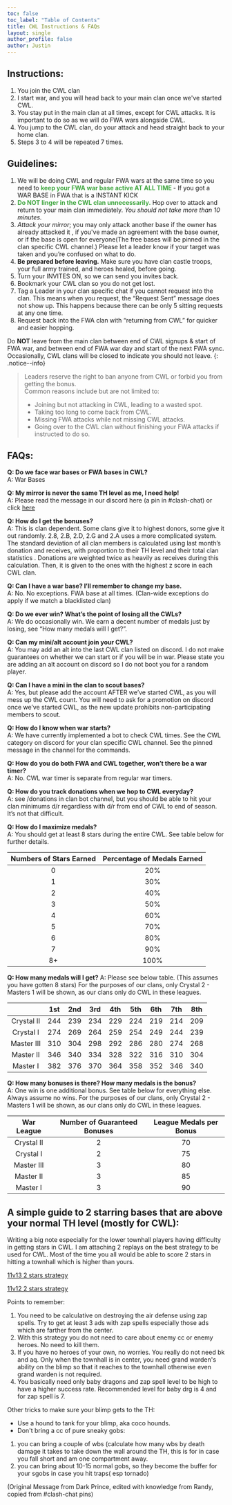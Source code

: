 ```yaml
---
toc: false
toc_label: "Table of Contents"
title: CWL Instructions & FAQs   
layout: single
author_profile: false
author: Justin
---
```


## Instructions:
1. You join the CWL clan
2. I start war, and you will head back to your main clan once we've started CWL.
3. You stay put in the main clan at all times, except for CWL attacks. It is important to do so as we will do FWA wars alongside CWL.
4. You jump to the CWL clan, do your attack and head straight back to your home clan.
5. Steps 3 to 4 will be repeated 7 times.

## Guidelines:
1. We will be doing CWL and regular FWA wars at the same time so you need to <span style="color:#3fa63f; font-weight:bold"> keep your FWA war base active AT ALL TIME </span> - If you got a WAR BASE in FWA that is a INSTANT KICK
2. <span style="color:#3fa63f; font-weight:bold"> Do NOT linger in the CWL clan unnecessarily.</span> Hop over to attack and return to your main clan immediately. *You should not take more than 10 minutes.*
3. *Attack your mirror*; you may only attack another base if the owner has already attacked it , if you've made an agreement with the base owner,  or if the base is open for everyone(The free bases will be pinned in the clan specific CWL channel.)
Please let a leader know if your target was taken and you’re confused on what to do.
4. **Be prepared before leaving.** Make sure you have clan castle troops, your full army trained, and heroes healed, before going.
5. Turn your INVITES ON, so we can send you invites back.
6. Bookmark your CWL clan so you do not get lost.
7. Tag a Leader in your clan specific chat if you cannot request into the clan. This means when you request, the “Request Sent” message does not show up. This happens because there can be only 5 sitting requests at any one time.
8. Request back into the FWA clan with “returning from CWL” for quicker and easier hopping.

Do **NOT** leave from the main clan between end of CWL signups & start of FWA war, and between end of FWA war day and start of the next FWA sync. Occasionally, CWL clans will be closed to indicate you should not leave.
{: .notice--info}

> Leaders reserve the right to ban anyone from CWL or forbid you from getting the bonus.<br>
> Common reasons include but are not limited to:<br>
> - Joining but not attacking in CWL, leading to a wasted spot.<br>
> - Taking too long to come back from CWL.<br>
> - Missing FWA attacks while not missing CWL attacks.
> - Going over to the CWL clan without finishing your FWA attacks if instructed to do so.

## FAQs:
**Q: Do we face war bases or FWA bases in CWL?** <br>
A: War Bases

**Q: My mirror is never the same TH level as me, I need help!** <br>
A: Please read the message in our discord here (a pin in #clash-chat) or click [here](https://www.warsnipers.com/cwl.html#a-simple-guide-to-2-starring-bases-that-are-above-your-normal-th-level-mostly-for-cwl)

**Q: How do I get the bonuses?** <br>
A: This is clan dependent. Some clans give it to highest donors, some give it out randomly. 2.8, 2.B, 2.D, 2.G and 2.A uses a more complicated system. The standard deviation of all clan members is calculated using last month’s donation and receives, with proportion to their TH level and their total clan statistics . Donations are weighted twice as heavily as receives during this calculation. Then, it is given to the ones with the highest z score in each CWL clan.

**Q: Can I have a war base? I’ll remember to change my base.** <br>
A: No. No exceptions. FWA base at all times. (Clan-wide exceptions do apply if we match a blacklisted clan)

**Q: Do we ever win? What’s the point of losing all the CWLs?** <br>
A: We do occasionally win. We earn a decent number of medals just by losing, see “How many medals will I get?”.

**Q: Can my mini/alt account join your CWL?** <br>
A: You may add an alt into the last CWL clan listed on discord. I do not make guarantees on whether we can start or if you will be in war. Please state you are adding an alt account on discord so I do not boot you for a random player.

**Q: Can I have a mini in the clan to scout bases?** <br>
A: Yes, but please add the account AFTER we’ve started CWL, as you will mess up the CWL count. You will need to ask for a promotion on discord once we’ve started CWL, as the new update prohibits non-participating members to scout.

**Q: How do I know when war starts?** <br>
A: We have currently implemented a bot to check CWL times. See the CWL category on discord for your clan specific CWL channel. See the pinned message in the channel for the commands.

**Q: How do you do both FWA and CWL together, won’t there be a war timer?** <br>
A: No. CWL war timer is separate from regular war timers.

**Q: How do you track donations when we hop to CWL everyday?** <br>
A: see /donations in clan bot channel, but you should be able to hit your clan minimums d/r regardless with d/r from end of CWL to end of season. It’s not that difficult.

**Q: How do I maximize medals?** <br>
A: You should get at least 8 stars during the entire CWL. See table below for further details.

| Numbers of Stars Earned | Percentage of Medals Earned |
|:-----------------------:|:---------------------------:|
| 0                       | 20%                         |
| 1                       | 30%                         |
| 2                       | 40%                         |
| 3                       | 50%                         |
| 4                       | 60%                         |
| 5                       | 70%                         |
| 6                       | 80%                         |
| 7                       | 90%                         |
| 8+                      | 100%                        |

**Q: How many medals will I get?**
A: Please see below table. (This assumes you have gotten 8 stars) For the purposes of our clans, only Crystal 2 - Masters 1 will be shown, as our clans only do CWL in these leagues.

|               | 1st | 2nd | 3rd | 4th | 5th | 6th | 7th |  8th |
|:-------------:|:---:|:---:|:---:|:---:|:---:|:---:|:---:|:----:|
|  Crystal II   | 244 | 239 | 234 | 229 | 224 | 219 | 214 | 209  |
|   Crystal I   | 274 | 269 | 264 | 259 | 254 | 249 | 244 | 239  |
|  Master III   | 310 | 304 | 298 | 292 | 286 | 280 | 274 | 268  |
|   Master II   | 346 | 340 | 334 | 328 | 322 | 316 | 310 | 304  |
|   Master I    | 382 | 376 | 370 | 364 | 358 | 352 | 346 | 340  |

**Q: How many bonuses is there? How many medals is the bonus?** <br>
A: One win is one additional bonus. See table below for everything else. Always assume no wins. For the purposes of our clans, only Crystal 2 - Masters 1 will be shown, as our clans only do CWL in these leagues.

| War League  | Number of Guaranteed Bonuses  | League Medals per Bonus |
|:-----------:|:-----------------------------:|:-----------------------:|
| Crystal II  |               2               |            70           |
|  Crystal I  |               2               |            75           |
| Master III  |               3               |            80           |
|  Master II  |               3               |            85           |
|  Master I   |               3               |            90           |


## A simple guide to 2 starring bases that are above your normal TH level (mostly for CWL):

Writing a big note especially for the lower townhall players having difficulty in getting stars in CWL. I am attaching 2 replays on the best strategy to be used for CWL. Most of the time you all would be able to score 2 stars in hitting a townhall which is higher than yours.

[11v13 2 stars strategy](https://drive.google.com/file/d/1qAEFuLu-TILUOVQBExVzIpP9ET20C7sU/view?usp=drivesdk)

[11v12 2 stars strategy](https://drive.google.com/file/d/1q8B0AJ6pAONZVWfDyMFstSI36cWvZdLX/view?usp=drivesdK)

Points to remember:
1. You need to be calculative on destroying the air defense using zap spells. Try to get at least 3 ads with zap spells especially those ads which are farther from the center.
2. With this strategy you do not need to care about enemy cc or enemy heroes. No need to kill them.
3. If you have no heroes of your own, no worries. You really do not need bk and aq. Only when the townhall is in center, you need grand warden's ability on the blimp so that it reaches to the townhall otherwise even grand warden is not required.
4. You basically need only baby dragons and zap spell level to be high to have a higher success rate. Recommended level for baby drg is 4 and for zap spell is 7.

Other tricks to make sure your blimp gets to the TH:
- Use a hound to tank for your blimp, aka coco hounds.
- Don't bring a cc of pure sneaky gobs:
1. you can bring a couple of wbs (calculate how many wbs by death damage it takes to take down the wall around the TH, this is for in case you fall short and am one compartment away.
2. you can bring about 10-15 normal gobs, so they become the buffer for your sgobs in case you hit traps( esp tornado)

(Original Message from Dark Prince, edited with knowledge from Randy, copied from #clash-chat pins)
